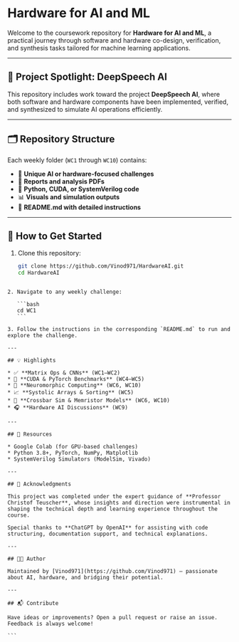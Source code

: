 

# Hardware for AI and ML

Welcome to the coursework repository for **Hardware for AI and ML**, a practical journey through software and hardware co-design, verification, and synthesis tasks tailored for machine learning applications.

---

## 📌 Project Spotlight: DeepSpeech AI

This repository includes work toward the project **DeepSpeech AI**, where both software and hardware components have been implemented, verified, and synthesized to simulate AI operations efficiently.

---

## 🗂️ Repository Structure

Each weekly folder (`WC1` through `WC10`) contains:
- 🔬 **Unique AI or hardware-focused challenges**
- 🧾 **Reports and analysis PDFs**
- 📜 **Python, CUDA, or SystemVerilog code**
- 📊 **Visuals and simulation outputs**
- 📘 **README.md with detailed instructions**

---

## 🚀 How to Get Started

1. Clone this repository:
   ```bash
   git clone https://github.com/Vinod971/HardwareAI.git
   cd HardwareAI
````

2. Navigate to any weekly challenge:

   ```bash
   cd WC1
   ```

3. Follow the instructions in the corresponding `README.md` to run and explore the challenge.

---

## 💡 Highlights

* ✅ **Matrix Ops & CNNs** (WC1–WC2)
* 🚀 **CUDA & PyTorch Benchmarks** (WC4–WC5)
* 🧬 **Neuromorphic Computing** (WC6, WC10)
* 📈 **Systolic Arrays & Sorting** (WC5)
* 🧰 **Crossbar Sim & Memristor Models** (WC6, WC10)
* 🎧 **Hardware AI Discussions** (WC9)

---

## 📎 Resources

* Google Colab (for GPU-based challenges)
* Python 3.8+, PyTorch, NumPy, Matplotlib
* SystemVerilog Simulators (ModelSim, Vivado)

---

## 🙏 Acknowledgments

This project was completed under the expert guidance of **Professor Christof Teuscher**, whose insights and direction were instrumental in shaping the technical depth and learning experience throughout the course.

Special thanks to **ChatGPT by OpenAI** for assisting with code structuring, documentation support, and technical explanations.

---

## 🧑‍💻 Author

Maintained by [Vinod971](https://github.com/Vinod971) — passionate about AI, hardware, and bridging their potential.

---

## 📬 Contribute

Have ideas or improvements? Open a pull request or raise an issue. Feedback is always welcome!

```


